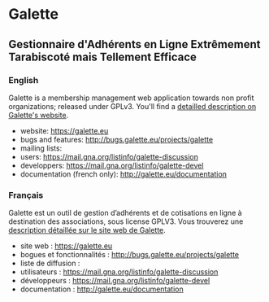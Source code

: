 # Galette
## Gestionnaire d'Adhérents en Ligne Extrêmement Tarabiscoté mais Tellement Efficace

### English

Galette is a membership management web application towards non profit organizations; released under GPLv3.
You'll find a [detailled description on Galette's website](http://galette.eu/dc/index.php/pages/%C3%80-propos?navlang=en).

* website: https://galette.eu
* bugs and features: http://bugs.galette.eu/projects/galette
* mailing lists:
 * users: https://mail.gna.org/listinfo/galette-discussion
 * developpers: https://mail.gna.org/listinfo/galette-devel
* documentation (french only): http://galette.eu/documentation

### Français

Galette est un outil de gestion d’adhérents et de cotisations en ligne à destination des associations, sous license GPLV3.
Vous trouverez une [description détaillée sur le site web de Galette](http://galette.eu/dc/index.php/pages/%C3%80-propos?navlang=fr).
* site web : https://galette.eu
* bogues et fonctionnalités : http://bugs.galette.eu/projects/galette
* liste de diffusion :
 * utilisateurs : https://mail.gna.org/listinfo/galette-discussion
 * développeurs : https://mail.gna.org/listinfo/galette-devel
* documentation : http://galette.eu/documentation
